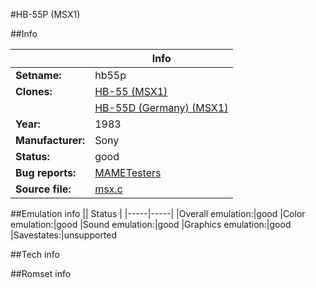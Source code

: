 #HB-55P (MSX1)

##Info

||Info|
|-----|-----|
|**Setname:**|hb55p
|**Clones:**|[HB-55 (MSX1)](hb55.md)
||[HB-55D (Germany) (MSX1)](hb55d.md)
|**Year:**|1983
|**Manufacturer:**|Sony
|**Status:**|good
|**Bug reports:**|[MAMETesters](http://mametesters.org/view_all_set.php?type=1&temporary=y&search=msx.c)
|**Source file:**|[msx.c](https://github.com/mamedev/mame/blob/master/src/mess/drivers/msx.c)

##Emulation info
|| Status |
|-----|-----|
|Overall emulation:|good
|Color emulation:|good
|Sound emulation:|good
|Graphics emulation:|good
|Savestates:|unsupported

##Tech info

##Romset info

<!--- START OF EDITED COMMENT DO NOT TOUCH TEXT ABOVE-->
